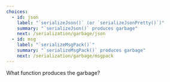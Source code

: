 ```yaml
---
choices:
  - id: json
    label: "`serializeJson()` (or `serializeJsonPretty()`)"
    summary: "`serializeJson()` produces garbage"
    next: /serialization/garbage/json
  - id: msg
    label: "`serializeMsgPack()`"
    summary: "`serializeMsgPack()` produces garbage"
    next: /serialization/garbage/msgpack
---
```


What function produces the garbage?